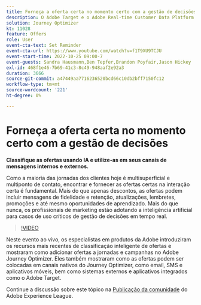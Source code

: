 ```yaml
---
title: Forneça a oferta certa no momento certo com a gestão de decisões
description: O Adobe Target e o Adobe Real-time Customer Data Platform podem ser integrados para fornecer uma experiência do cliente mais personalizada. Neste evento de transmissão ao vivo, veja como a integração dessas duas plataformas pode ajudar as empresas a coletar dados em tempo real e, em seguida, criar e testar experiências direcionadas. Veja o processo completo desse poderoso recurso em uma demonstração ao vivo.
solution: Journey Optimizer
kt: 11028
feature: Offers
role: User
event-cta-text: Set Reminder
event-cta-url: https://www.youtube.com/watch?v=f1T9XU9TCJU
event-start-time: 2022-10-25 09:00-7
event-guests: Sandra Hausmann,Ben Tepfer,Brandon Poyfair,Jason Hickey
exl-id: 468f1e46-7b69-41c3-8c49-948aaf2e92a3
duration: 3666
source-git-commit: a47449aa7716236520bcd66c10db2bff7150fc12
workflow-type: tm+mt
source-wordcount: '221'
ht-degree: 0%

---
```


# Forneça a oferta certa no momento certo com a gestão de decisões

**Classifique as ofertas usando IA e utilize-as em seus canais de mensagens internos e externos.**

Como a maioria das jornadas dos clientes hoje é multisuperficial e multiponto de contato, encontrar e fornecer as ofertas certas na interação certa é fundamental. Mais do que apenas descontos, as ofertas podem incluir mensagens de fidelidade e retenção, atualizações, lembretes, promoções e até mesmo oportunidades de aprendizado. Mais do que nunca, os profissionais de marketing estão adotando a inteligência artificial para casos de uso críticos de gestão de decisões em tempo real.

>[!VIDEO](https://video.tv.adobe.com/v/3410560/?quality=12&learn=on)

Neste evento ao vivo, os especialistas em produtos da Adobe introduziram os recursos mais recentes de classificação inteligente de ofertas e mostraram como adicionar ofertas a jornadas e campanhas no Adobe Journey Optimizer.  Eles também mostraram como as ofertas podem ser colocadas em canais nativos do Journey Optimizer, como email, SMS e aplicativos móveis, bem como sistemas externos e aplicativos integrados como o Adobe Target.

Continue a discussão sobre este tópico na [Publicação da comunidade](https://experienceleaguecommunities.adobe.com/t5/journey-optimizer-discussions/experience-league-live-post-session-discussion-deliver-the-right/m-p/554802#M55) do Adobe Experience League.
